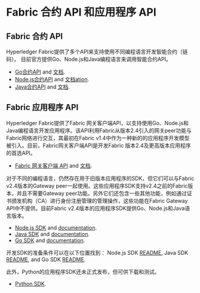 # Fabric 合约 API 和应用程序 API

## Fabric 合约 API

Hyperledger Fabric提供了多个API来支持使用不同编程语言开发智能合约（链码）。 目前官方提供Go、Node.js和Java编程语言来调用智能合约API。

* [Go合约API](https://github.com/hyperledger/fabric-contract-api-go) and [文档](https://pkg.go.dev/github.com/hyperledger/fabric-contract-api-go).
* [Node.js合约API](https://github.com/hyperledger/fabric-chaincode-node) and [文档ation](https://hyperledger.github.io/fabric-chaincode-node/).
* [Java合约API](https://github.com/hyperledger/fabric-chaincode-java) and [文档](https://hyperledger.github.io/fabric-chaincode-java/).

## Fabric 应用程序 API

Hyperledger Fabric提供了Fabric 网关客户端API，以支持使用Go、Node.js和Java编程语言开发应用程序。该API利用Fabric从版本2.4引入的网关peer功能与Fabric网络进行交互，其最初在Fabric v1.4中作为一种新的的应用程序开发模型被引入。目前，Fabric网关客户端API是开发Fabric 版本2.4及更高版本应用程序的首选API。

* [Fabric 网关客户端 API](https://github.com/hyperledger/fabric-gateway) and [文档](https://hyperledger.github.io/fabric-gateway/).

对于不同的编程语言，仍然存在用于旧版本应用程序的SDK，但它们可以与Fabric v2.4版本的Gateway peer一起使用。这些应用程序SDK支持v2.4之前的Fabric版本，并且不需要Gateway peer功能。另外它们还包含一些其他功能，例如通过证书颁发机构（CA）进行身份注册管理的管理操作，这些功能在Fabric Gateway API中不提供。目前Fabric v2.4版本的应用程序SDK提供Go、Node.js和Java语言版本。

* [Node.js SDK](https://github.com/hyperledger/fabric-sdk-node) and [documentation](https://hyperledger.github.io/fabric-sdk-node/).
* [Java SDK](https://github.com/hyperledger/fabric-gateway-java) and [documentation](https://hyperledger.github.io/fabric-gateway-java/).
* [Go SDK](https://github.com/hyperledger/fabric-sdk-go) and [documentation](https://pkg.go.dev/github.com/hyperledger/fabric-sdk-go/).

开发SDK的准备条件可以在以下位置找到：
Node.js SDK [README](https://github.com/hyperledger/fabric-sdk-node#build-and-test),
Java SDK [README](https://github.com/hyperledger/fabric-gateway-java/blob/main/README.md), and
Go SDK [README](https://github.com/hyperledger/fabric-sdk-go/blob/main/README.md).

此外，Python的应用程序SDK还未正式发布，但可供下载和测试。
* [Python SDK](https://github.com/hyperledger/fabric-sdk-py).

